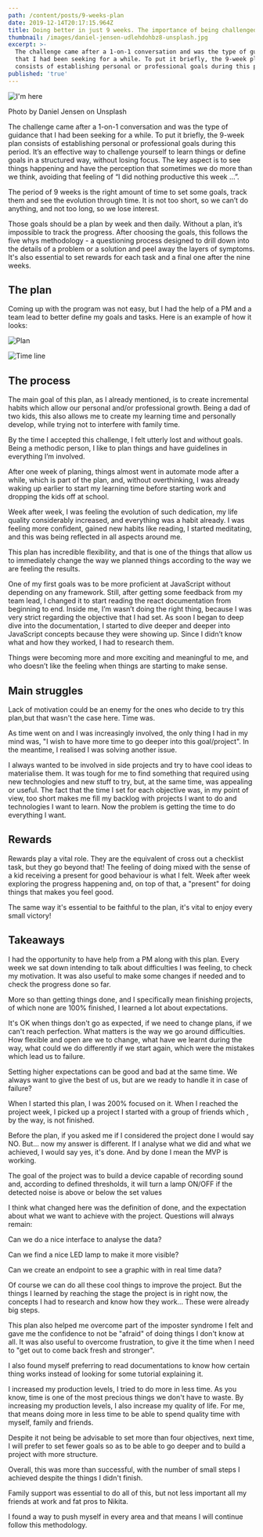 ```yaml
---
path: /content/posts/9-weeks-plan
date: 2019-12-14T20:17:15.964Z
title: Doing better in just 9 weeks. The importance of being challenged.
thumbnail: /images/daniel-jensen-udlehdohbz8-unsplash.jpg
excerpt: >-
  The challenge came after a 1-on-1 conversation and was the type of guidance
  that I had been seeking for a while. To put it briefly, the 9-week plan
  consists of establishing personal or professional goals during this period. 
published: 'true'
---
```

![I'm here](/images/daniel-jensen-udlehdohbz8-unsplash.jpg "I'm here")

Photo by Daniel Jensen on Unsplash

The challenge came after a 1-on-1 conversation and was the type of guidance that I had been seeking for a while. 
To put it briefly, the 9-week plan consists of establishing personal or professional goals during this period. 
It’s an effective way to challenge yourself to learn things or define goals in a structured way, without losing focus. The key aspect is to see things happening and have the perception that sometimes we do more than we think, avoiding that feeling of “I did nothing productive this week …”. 

The period of 9 weeks is the right amount of time to set some goals, track them and see the evolution through time. It is not too short, so we can’t do anything, and not too long, so we lose interest.

Those goals should be a plan by week and then daily. Without a plan, it’s impossible to track the progress. 
After choosing the goals, this follows the five whys methodology -  a questioning process designed to drill down into the details of a problem or a solution and peel away the layers of symptoms. It's also essential to set rewards for each task and a final one after the nine weeks. 

## The plan

Coming up with the program was not easy, but I had the help of a PM and a team lead to better define my goals and tasks.
Here is an example of how it looks: 

![Plan](/images/plan.png "The Plan")

![Time line ](/images/time-line.png "9 weeks time line ")

## The process

The main goal of this plan, as I already mentioned, is to create incremental habits which allow our personal and/or professional growth. Being a dad of two kids, this also allows me to create my learning time and personally develop, while trying not to interfere with family time. 

By the time I accepted this challenge, I felt utterly lost and without goals. Being a methodic person, I like to plan things and have guidelines in everything I’m involved. 

After one week of planing, things almost went in automate mode after a while, which is part of the plan, and, without overthinking, I was already waking up earlier to start my learning time before starting work and dropping the kids off at school. 

Week after week, I was feeling the evolution of such dedication, my life quality considerably increased, and everything was a habit already. I was feeling more confident, gained new habits like reading, I started meditating, and this was being reflected in all aspects around me.

This plan has incredible flexibility, and that is one of the things that allow us to immediately change the way we planned things according to the way we are feeling the results. 

One of my first goals was to be more proficient at JavaScript without depending on any framework. Still, after getting some feedback from my team lead, I changed it to start reading the react documentation from beginning to end. Inside me, I’m wasn’t doing the right thing, because I was very strict regarding the objective that I had set. As soon I began to deep dive into the documentation, I started to dive deeper and deeper into JavaScript concepts because they were showing up. Since I didn’t know what and how they worked, I had to research them.

Things were becoming more and more exciting and meaningful to me, and who doesn’t like the feeling when things are starting to make sense.

## Main struggles

Lack of motivation could be an enemy for the ones who decide to try this plan,but that wasn't the case here. Time was.

As time went on and I was increasingly involved, the only thing I had in my mind was, "I wish to have more time to go deeper into this goal/project". In the meantime, I realised I was solving another issue.

I always wanted to be involved in side projects and try to have cool ideas to materialise them. It was tough for me to find something that required using new technologies and new stuff to try, but, at the same time, was appealing or useful. The fact that the time I set for each objective was, in my point of view, too short makes me fill my backlog with projects I want to do and technologies I want to learn. Now the problem is getting the time to do everything I want.

## Rewards

Rewards play a vital role. They are the equivalent of cross out a checklist task, but they go beyond that! The feeling of doing mixed with the sense of a kid receiving a present for good behaviour is what I felt. Week after week exploring the progress happening and, on top of that, a "present" for doing things that makes you feel good.

The same way it's essential to be faithful to the plan, it's vital to enjoy every small victory!

## Takeaways

I had the opportunity to have help from a PM along with this plan. Every week we sat down intending to talk about difficulties I was feeling, to check my motivation. It was also useful to make some changes if needed and to check the progress done so far.

More so than getting things done, and I specifically mean finishing projects, of which none are 100% finished, I learned a lot about expectations.

It's OK when things don't go as expected, if we need to change plans, if we can't reach perfection. What matters is the way we go around difficulties. How flexible and open are we to change, what have we learnt during the way, what could we do differently if we start again, which were the mistakes which lead us to failure.

Setting higher expectations can be good and bad at the same time. We always want to give the best of us, but are we ready to handle it in case of failure?

When I started this plan, I was 200% focused on it. When I reached the project week, I picked up a project I started with a group of friends which , by the way, is not finished.

Before the plan, if you asked me if I considered the project done I would say NO. But… now my answer is different. If I analyse what we did and what we achieved, I would say yes, it's done. And by done I mean the MVP is working.

The goal of the project was to build a device capable of recording sound and, according to defined thresholds, it will turn a lamp ON/OFF if the detected noise is above or below the set values

I think what changed here was the definition of done, and the expectation about what we want to achieve with the project. Questions will always remain:

Can we do a nice interface to analyse the data?

Can we find a nice LED lamp to make it more visible?

Can we create an endpoint to see a graphic with in real time data?

Of course we can do all these cool things to improve the project. But the things I learned by reaching the stage the project is in right now, the concepts I had to research and know how they work… These were already big steps.

This plan also helped me overcome part of the imposter syndrome I felt and gave me the confidence to not be "afraid" of doing things I don't know at all. It was also useful to overcome frustration, to give it the time when I need to "get out to come back fresh and stronger".

I also found myself preferring to read documentations to know how certain thing works instead of looking for some tutorial explaining it.

I increased my production levels, I tried to do more in less time. As you know, time is one of the most precious things we don't have to waste. By increasing my production levels, I also increase my quality of life. For me, that means doing more in less time to be able to spend quality time with myself, family and friends.

Despite it not being be advisable to set more than four objectives, next time, I will prefer to set fewer goals so as to be able to go deeper and to build a project with more structure.

Overall, this was more than successful, with the number of small steps I achieved despite the things I didn't finish.

Family support was essential to do all of this, but not less important all my friends at work and fat pros to Nikita.

I found a way to push myself in every area and that means I will continue follow this methodology.
